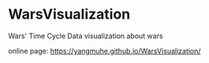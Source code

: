 # WarsVisualization
Wars' Time Cycle
Data visualization about wars

online page: https://yangmuhe.github.io/WarsVisualization/
